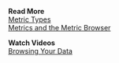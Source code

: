 **Read More**<br/>
[Metric Types](https://docs.wavefront.com/metric_types.html)<br/>
[Metrics and the Metric Browser](https://docs.wavefront.com/metrics_managing.html)

**Watch Videos**<br/>
[Browsing Your Data](https://bcove.video/3n13ulm)
